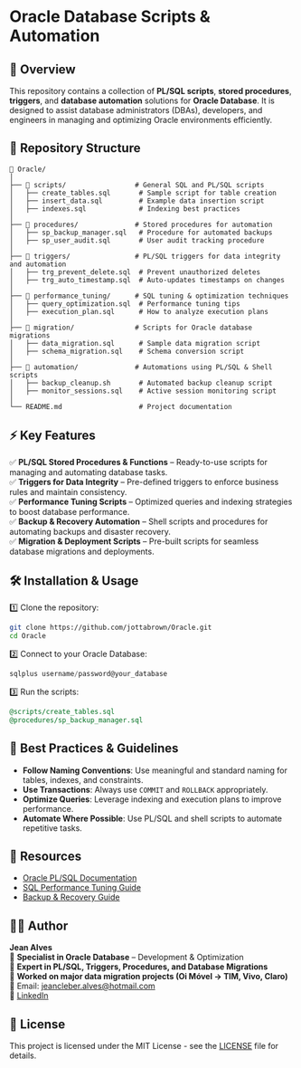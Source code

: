 # Oracle Database Scripts & Automation

## 📌 Overview
This repository contains a collection of **PL/SQL scripts**, **stored procedures**, **triggers**, and **database automation** solutions for **Oracle Database**. It is designed to assist database administrators (DBAs), developers, and engineers in managing and optimizing Oracle environments efficiently.

## 📂 Repository Structure

```
📁 Oracle/
│
├── 📁 scripts/                 # General SQL and PL/SQL scripts
│   ├── create_tables.sql       # Sample script for table creation
│   ├── insert_data.sql         # Example data insertion script
│   ├── indexes.sql             # Indexing best practices
│
├── 📁 procedures/              # Stored procedures for automation
│   ├── sp_backup_manager.sql   # Procedure for automated backups
│   ├── sp_user_audit.sql       # User audit tracking procedure
│
├── 📁 triggers/                # PL/SQL triggers for data integrity and automation
│   ├── trg_prevent_delete.sql  # Prevent unauthorized deletes
│   ├── trg_auto_timestamp.sql  # Auto-updates timestamps on changes
│
├── 📁 performance_tuning/      # SQL tuning & optimization techniques
│   ├── query_optimization.sql  # Performance tuning tips
│   ├── execution_plan.sql      # How to analyze execution plans
│
├── 📁 migration/               # Scripts for Oracle database migrations
│   ├── data_migration.sql      # Sample data migration script
│   ├── schema_migration.sql    # Schema conversion script
│
├── 📁 automation/              # Automations using PL/SQL & Shell scripts
│   ├── backup_cleanup.sh       # Automated backup cleanup script
│   ├── monitor_sessions.sql    # Active session monitoring script
│
└── README.md                   # Project documentation
```

## ⚡ Key Features

✅ **PL/SQL Stored Procedures & Functions** – Ready-to-use scripts for managing and automating database tasks.  
✅ **Triggers for Data Integrity** – Pre-defined triggers to enforce business rules and maintain consistency.  
✅ **Performance Tuning Scripts** – Optimized queries and indexing strategies to boost database performance.  
✅ **Backup & Recovery Automation** – Shell scripts and procedures for automating backups and disaster recovery.  
✅ **Migration & Deployment Scripts** – Pre-built scripts for seamless database migrations and deployments.  

## 🛠️ Installation & Usage

1️⃣ Clone the repository:
```bash
git clone https://github.com/jottabrown/Oracle.git
cd Oracle
```

2️⃣ Connect to your Oracle Database:
```sql
sqlplus username/password@your_database
```

3️⃣ Run the scripts:
```sql
@scripts/create_tables.sql
@procedures/sp_backup_manager.sql
```

## 🚀 Best Practices & Guidelines
- **Follow Naming Conventions**: Use meaningful and standard naming for tables, indexes, and constraints.
- **Use Transactions**: Always use `COMMIT` and `ROLLBACK` appropriately.
- **Optimize Queries**: Leverage indexing and execution plans to improve performance.
- **Automate Where Possible**: Use PL/SQL and shell scripts to automate repetitive tasks.

## 📖 Resources
- [Oracle PL/SQL Documentation](https://docs.oracle.com/en/database/oracle/Oracle/)
- [SQL Performance Tuning Guide](https://docs.oracle.com/en/database/oracle/Oracle/19/tgsql/index.html)
- [Backup & Recovery Guide](https://docs.oracle.com/en/database/oracle/Oracle/19/bradv/index.html)

## 👨‍💻 Author
**Jean Alves**  
🔹 **Specialist in Oracle Database** – Development & Optimization  
🔹 **Expert in PL/SQL, Triggers, Procedures, and Database Migrations**  
🔹 **Worked on major data migration projects (Oi Móvel → TIM, Vivo, Claro)**  
📧 Email: jeancleber.alves@hotmail.com  
🔗 [LinkedIn](https://www.linkedin.com/in/jeancleberalves)

## 📝 License
This project is licensed under the MIT License - see the [LICENSE](LICENSE/LICENSE) file for details.
